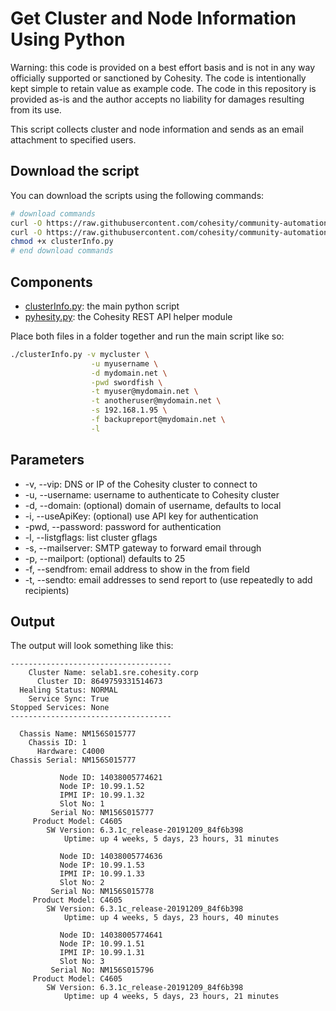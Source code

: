# Get Cluster and Node Information Using Python

Warning: this code is provided on a best effort basis and is not in any way officially supported or sanctioned by Cohesity. The code is intentionally kept simple to retain value as example code. The code in this repository is provided as-is and the author accepts no liability for damages resulting from its use.

This script collects cluster and node information and sends as an email attachment to specified users.

## Download the script

You can download the scripts using the following commands:

```bash
# download commands
curl -O https://raw.githubusercontent.com/cohesity/community-automation-samples/main/python/clusterInfo/clusterInfo.py
curl -O https://raw.githubusercontent.com/cohesity/community-automation-samples/main/python/pyhesity.py
chmod +x clusterInfo.py
# end download commands
```

## Components

* [clusterInfo.py](https://raw.githubusercontent.com/cohesity/community-automation-samples/main/python/clusterInfo/clusterInfo.py): the main python script
* [pyhesity.py](https://raw.githubusercontent.com/cohesity/community-automation-samples/main/python/pyhesity/pyhesity.py): the Cohesity REST API helper module

Place both files in a folder together and run the main script like so:

```bash
./clusterInfo.py -v mycluster \
                  -u myusername \
                  -d mydomain.net \
                  -pwd swordfish \
                  -t myuser@mydomain.net \
                  -t anotheruser@mydomain.net \
                  -s 192.168.1.95 \
                  -f backupreport@mydomain.net \
                  -l
```

## Parameters

* -v, --vip: DNS or IP of the Cohesity cluster to connect to
* -u, --username: username to authenticate to Cohesity cluster
* -d, --domain: (optional) domain of username, defaults to local
* -i, --useApiKey: (optional) use API key for authentication
* -pwd, --password: password for authentication
* -l, --listgflags: list cluster gflags
* -s, --mailserver: SMTP gateway to forward email through
* -p, --mailport: (optional) defaults to 25
* -f, --sendfrom: email address to show in the from field
* -t, --sendto: email addresses to send report to (use repeatedly to add recipients)

## Output

The output will look something like this:

```text
------------------------------------
    Cluster Name: selab1.sre.cohesity.corp
      Cluster ID: 8649759331514673
  Healing Status: NORMAL
    Service Sync: True
Stopped Services: None
------------------------------------

  Chassis Name: NM156S015777
    Chassis ID: 1
      Hardware: C4000
Chassis Serial: NM156S015777

           Node ID: 14038005774621
           Node IP: 10.99.1.52
           IPMI IP: 10.99.1.32
           Slot No: 1
         Serial No: NM156S015777
     Product Model: C4605
        SW Version: 6.3.1c_release-20191209_84f6b398
            Uptime: up 4 weeks, 5 days, 23 hours, 31 minutes

           Node ID: 14038005774636
           Node IP: 10.99.1.53
           IPMI IP: 10.99.1.33
           Slot No: 2
         Serial No: NM156S015778
     Product Model: C4605
        SW Version: 6.3.1c_release-20191209_84f6b398
            Uptime: up 4 weeks, 5 days, 23 hours, 40 minutes

           Node ID: 14038005774641
           Node IP: 10.99.1.51
           IPMI IP: 10.99.1.31
           Slot No: 3
         Serial No: NM156S015796
     Product Model: C4605
        SW Version: 6.3.1c_release-20191209_84f6b398
            Uptime: up 4 weeks, 5 days, 23 hours, 21 minutes
```
